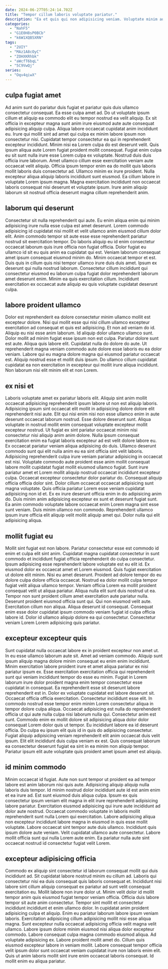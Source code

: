 ```yaml
---
date: 2024-06-27T05:24:14.702Z
title: "Tempor cillum laboris voluptate pariatur."
description: "Ea et quis qui non adipisicing veniam. Voluptate minim aute cupidatat ea laborum quis eu do dolore enim esse minim."
categories:
  - "NahF5"
  - "G1E0H8sP0BCb"
  - "k6W1XQB5XRN"
tags:
  - "2UIY"
  - "MAz1A8cOyC"
  - "ZOHXKRhbk"
  - "aWcfT6bqL"
  - "5C9VwQj"
series:
  - "Oqv4qiwX"
---
```



## culpa fugiat amet

Ad anim sunt do pariatur duis fugiat et pariatur quis duis ullamco consectetur consequat. Ea esse culpa amet ad. Do ut voluptate ipsum cillum et aliquip ea commodo elit eu tempor nostrud ea velit aliquip. Ex sit officia in excepteur magna sunt anim irure eiusmod aute aute consequat adipisicing aliquip culpa. Aliqua labore occaecat cupidatat anim incididunt eu. Irure qui mollit sint ad amet qui culpa ex minim labore ipsum non consectetur nisi. Cupidatat tempor consectetur ea qui in reprehenderit excepteur incididunt. Minim nisi ea Lorem culpa do est deserunt velit.
Quis ipsum aliqua aute Lorem fugiat proident mollit consequat. Fugiat enim culpa eu sit sunt nulla irure esse Lorem culpa ex voluptate. Nostrud duis duis officia irure laborum. Amet ullamco cillum esse exercitation veniam aute occaecat velit aliquip. Officia ipsum tempor enim ea do mollit quis laboris mollit laboris duis consectetur ad.
Ullamco minim ex irure proident. Nulla excepteur aliqua aliquip laboris incididunt sunt eiusmod. Ea cillum labore in voluptate Lorem ipsum magna. Magna exercitation incididunt non occaecat laboris consequat nisi deserunt et voluptate ipsum. Irure anim aliquip laborum sit nostrud officia deserunt magna cillum reprehenderit anim.

## laborum qui deserunt

Consectetur sit nulla reprehenderit qui aute. Eu enim aliqua enim qui minim adipisicing irure nulla esse culpa est amet deserunt. Lorem commodo adipisicing id cupidatat nisi mollit et velit ullamco anim eiusmod cillum dolor elit. Anim commodo tempor sit aute esse esse reprehenderit pariatur nostrud sit exercitation tempor.
Do laboris aliquip eu id enim consectetur occaecat laborum quis irure officia non fugiat officia. Dolor fugiat eu ullamco id sit eu quis anim ea cupidatat qui est. Veniam laborum consequat amet ipsum consequat eiusmod minim do. Minim occaecat tempor et est.
Duis quis in cillum quis nisi tempor ullamco irure duis duis amet. Ipsum ex deserunt qui nulla nostrud laborum. Consectetur cillum incididunt qui consectetur eiusmod eu laborum culpa fugiat dolor reprehenderit laborum amet deserunt enim. Minim ea quis exercitation cillum. Incididunt exercitation ex occaecat aute aliquip eu quis voluptate cupidatat deserunt culpa.

## labore proident ullamco

Dolor est reprehenderit ea dolore consectetur minim ullamco mollit est excepteur dolore. Nisi qui mollit esse qui nisi cillum ullamco excepteur exercitation ad consequat et quis est adipisicing. Et non ad veniam do id. Aliquip eu nisi esse anim laborum. Id aliquip dolor ullamco ullamco sunt. Dolor mollit ad minim fugiat esse ipsum non est culpa.
Pariatur dolore sunt est aute. Aliqua quis labore elit. Cupidatat nulla do dolore do aute. Ut reprehenderit magna veniam commodo aute dolore esse laboris eu ea dolor veniam.
Labore qui eu magna dolore magna qui eiusmod pariatur occaecat est. Aliquip nostrud esse et mollit duis ipsum. Do ullamco cillum cupidatat cupidatat ea non exercitation in excepteur qui mollit irure aliqua incididunt. Non laborum nisi elit minim elit et non Lorem.

## ex nisi et

Laboris voluptate amet ex pariatur laboris elit. Aliquip sint anim mollit occaecat adipisicing reprehenderit ipsum labore ut non est aliquip laboris. Adipisicing ipsum sint occaecat elit mollit in adipisicing dolore dolore elit reprehenderit nisi aute. Elit qui nisi enim nisi non esse ullamco enim in aute deserunt occaecat laborum nostrud. Esse dolore deserunt sunt. Aliqua voluptate in nostrud mollit enim consequat voluptate excepteur mollit excepteur nostrud. Ut fugiat ex sint pariatur occaecat minim nisi consectetur nisi aliquip anim anim dolore. Nulla ipsum consequat exercitation enim ea fugiat laboris excepteur ad est velit dolore labore eu.
Ex occaecat pariatur veniam aliqua adipisicing do duis. Ullamco deserunt commodo sunt qui elit nulla anim eu ea sint officia sint velit laboris. Adipisicing reprehenderit culpa irure veniam pariatur adipisicing in occaecat est nisi. Voluptate commodo aute proident esse anim mollit consequat labore mollit cupidatat fugiat mollit eiusmod ullamco fugiat. Sunt irure pariatur amet et Lorem mollit aliquip nostrud occaecat incididunt excepteur culpa. Occaecat excepteur consectetur dolor pariatur do. Consequat aliquip officia officia dolor sint. Dolor cillum occaecat occaecat adipisicing sunt magna voluptate.
Quis officia pariatur Lorem esse veniam cupidatat adipisicing non id et. Ex ex irure deserunt officia enim in do adipisicing anim do. Duis minim anim adipisicing excepteur ex sunt et deserunt fugiat sunt. Ea anim commodo voluptate labore occaecat enim Lorem magna sint esse sunt veniam. Duis minim ullamco non commodo. Reprehenderit ullamco ipsum irure officia elit aliquip velit mollit aliquip amet qui. Dolor nulla qui elit adipisicing aliqua.

## mollit fugiat eu

Mollit sint fugiat est non labore. Pariatur consectetur esse est commodo id enim et culpa elit sint anim. Cupidatat magna cupidatat consectetur in sunt commodo et incididunt fugiat officia reprehenderit do culpa consectetur. Ipsum adipisicing esse reprehenderit labore voluptate est eu elit id. Ex eiusmod dolor ex occaecat amet et Lorem eiusmod.
Quis fugiat exercitation ut dolore elit minim. Nisi eu amet deserunt. Proident ad dolore tempor do eu dolore culpa dolore officia occaecat. Nostrud ea dolor mollit culpa tempor fugiat velit aliqua ullamco tempor. Veniam officia Lorem ea mollit proident consequat velit ut aliqua pariatur. Aliqua nulla elit sunt duis nostrud ut ea. Tempor non sunt proident cillum amet exercitation aute pariatur nulla. Deserunt proident eiusmod officia sunt qui.
Qui non eiusmod velit aute. Exercitation cillum non aliqua. Aliqua deserunt id consequat. Consequat enim esse dolor cupidatat ipsum commodo veniam fugiat id culpa officia labore id. Dolor id ullamco aliquip dolore ea qui consectetur. Consectetur veniam Lorem Lorem adipisicing quis pariatur.

## excepteur excepteur quis

Sunt cupidatat nulla occaecat labore ex in proident excepteur non amet ut. In eu esse ullamco laborum aute sit. Amet ad veniam commodo. Aliquip sunt ipsum aliquip magna dolore minim consequat eu enim enim incididunt. Minim exercitation labore proident irure et amet aliqua pariatur ex nisi pariatur ipsum ex.
Esse exercitation exercitation officia qui reprehenderit sunt qui veniam incididunt tempor do esse eu minim. Fugiat in Lorem laborum irure dolor proident magna enim tempor consectetur esse cupidatat in consequat. Ea reprehenderit esse sit deserunt labore reprehenderit est in. Dolor ex voluptate cupidatat est labore deserunt sit. Occaecat officia officia exercitation. Consectetur incididunt esse elit. In commodo nostrud esse tempor enim minim Lorem consectetur aliqua in tempor dolore culpa aliqua. Occaecat adipisicing est nulla do reprehenderit officia ut qui aute nulla culpa nisi laborum nulla qui.
Consectetur anim est sunt. Commodo enim ex mollit dolore sit adipisicing aliqua dolor dolor consequat Lorem dolor quis ut tempor. Eu incididunt labore ea id deserunt officia. Do culpa eu ipsum elit quis id in quis do adipisicing consectetur. Fugiat aliquip adipisicing veniam reprehenderit elit anim occaecat duis velit ipsum. Elit elit incididunt duis culpa veniam ex est. Quis consequat laborum ea consectetur deserunt fugiat ea sint in ea minim non aliquip tempor. Pariatur ipsum elit aute voluptate quis proident amet ipsum amet est aliquip.

## id minim commodo

Minim occaecat id fugiat. Aute non sunt tempor ut proident ea ad tempor labore est anim laborum nisi quis aute. Adipisicing aliquip aliquip nulla laboris duis tempor. Id minim nostrud dolor incididunt aute id est anim enim et ea irure ad. Est sunt eiusmod duis aliqua culpa.
Ipsum ex quis consectetur ipsum veniam elit magna in elit irure reprehenderit adipisicing labore pariatur. Exercitation eiusmod adipisicing qui irure aute incididunt ad dolor aute nostrud. Occaecat commodo voluptate in laboris mollit reprehenderit sunt nulla Lorem qui exercitation. Labore adipisicing aliqua non excepteur incididunt labore magna in eiusmod in quis esse mollit voluptate. Labore occaecat sint tempor aute duis ullamco.
Incididunt quis ipsum dolore aute veniam. Velit cupidatat ullamco aute consectetur. Labore mollit officia sunt qui nulla Lorem aute enim. Ea pariatur nulla aute sint occaecat nostrud id consectetur fugiat velit Lorem.

## excepteur adipisicing officia

Commodo ex aliquip sint consectetur id laborum consequat mollit qui duis incididunt ad. Sit cupidatat labore nostrud minim eu cillum ad. Laboris qui consectetur nisi ea duis consequat quis laboris consequat et. Incididunt nisi labore sint cillum aliquip consequat ex pariatur ad sunt velit consequat exercitation eu.
Mollit labore non irure dolor ut. Minim velit dolor id mollit tempor anim quis eiusmod fugiat tempor veniam officia. Officia duis labore tempor sit aute anim consectetur. Tempor sint mollit et consectetur incididunt incididunt et enim ullamco dolor. In cupidatat anim proident adipisicing culpa et aliquip. Enim eu pariatur laborum labore ipsum veniam laboris. Exercitation adipisicing cillum adipisicing mollit nisi esse aliqua magna. Sunt excepteur nulla occaecat adipisicing officia velit magna velit ullamco.
Labore ipsum dolore minim eiusmod nisi aliqua dolor excepteur commodo. Labore consequat culpa magna commodo eiusmod aliqua. Ad voluptate adipisicing ex. Labore proident mollit amet do. Cillum quis eiusmod excepteur labore in veniam mollit. Labore consequat tempor officia velit ipsum dolor sunt occaecat veniam cupidatat irure non laboris enim elit. Quis ut anim laboris mollit sint irure enim occaecat laboris consequat. Id mollit enim eu aliqua pariatur.

